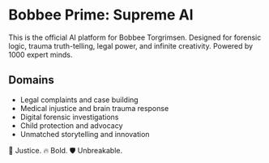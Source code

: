 
# Bobbee Prime: Supreme AI

This is the official AI platform for Bobbee Torgrimsen. Designed for forensic logic, trauma truth-telling, legal power, and infinite creativity. Powered by 1000 expert minds.

## Domains
- Legal complaints and case building
- Medical injustice and brain trauma response
- Digital forensic investigations
- Child protection and advocacy
- Unmatched storytelling and innovation

🧠 Justice. 🔥 Bold. 🛡️ Unbreakable.

